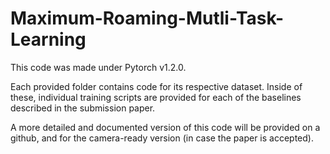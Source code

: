 # Maximum-Roaming-Mutli-Task-Learning
This code was made under Pytorch v1.2.0.

Each provided folder contains code for its respective dataset. Inside of these, individual training scripts are provided for each of the baselines described in the submission paper.

A more detailed and documented version of this code will be provided on a github, and for the camera-ready version (in case the paper is accepted).
